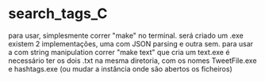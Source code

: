 # search_tags_C

para usar, simplesmente correr "make" no terminal.  será criado um .exe 
existem 2 implementações, uma com JSON parsing e outra sem. para usar a com string manipulation correr "make text" que cria um text.exe
é necessário ter os dois .txt na mesma diretoria, com os nomes TweetFile.exe e hashtags.exe (ou mudar a instância onde são abertos os ficheiros)
